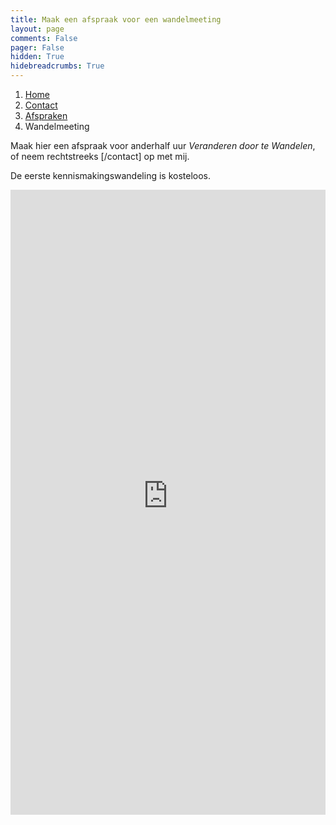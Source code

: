 ```yaml
---
title: Maak een afspraak voor een wandelmeeting
layout: page
comments: False
pager: False
hidden: True
hidebreadcrumbs: True
---
```

<ol class="breadcrumb">
    <li><a href="/">Home</a></li>
    <li><a href="/contact.html">Contact</a></li>
    <li><a href="/h/afspraken.html">Afspraken</a></li>
    <li class="active">Wandelmeeting</li>
</ol>

Maak hier een afspraak voor anderhalf uur *Veranderen door te Wandelen*, of neem rechtstreeks [/contact] op met mij.

De eerste kennismakingswandeling is kosteloos. 


<iframe src="https://philippe-faes.youcanbook.me/?noframe=true&skipHeaderFooter=true" id="ycbmiframephilippe-faes" style="width:100%;height:1000px;border:0px;background-color:transparent;" frameborder="0" allowtransparency="true"></iframe><script>window.addEventListener && window.addEventListener("message", function(event){if (event.origin === "https://philippe-faes.youcanbook.me"){document.getElementById("ycbmiframephilippe-faes").style.height = event.data + "px";}}, false);</script>